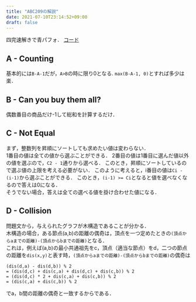 ```yaml
---
title: "ABC209の解説"
date: 2021-07-10T23:14:52+09:00
draft: false
---
```


四完速解きで青パフォ．
[コード](https://github.com/T45K/kyopuro/tree/master/AtCoder/ABC/ABC209)

## A - Counting
基本的には`B-A-1`だが，`A>B`の時に限り0となる.
`max(B-A-1, 0)`とすれば多少は楽．

## B - Can you buy them all?
偶数番目の商品だけ-1して総和を計算するだけ．

## C - Not Equal
まず，整数列を昇順にソートしても求めたい値は変わらない．<br>
1番目の値は全ての値から選ぶことができる．
2番目の値は1番目に選んだ値以外の値を選ぶので，`C2 - 1`通りから選べる．
このとき，昇順にソートしているので選ぶ値の上限を考える必要がない．
このように考えると，i番目の値は`Ci - (i-1)`から選ぶことができる．
このとき，`(i-1) >= Ci`となると値を選べなくなるので答えは0になる．<br>
そうでない場合，答えは全ての選べる値を掛け合わせた値になる．

## D - Collision
問題文から，与えられたグラフが木構造であることが分かる．<br>
木構造の場合，ある節点(a,b)の距離の偶奇は，頂点を一つ定めたときの`(頂点からaまでの距離)-(頂点からbまでの距離)`となる．<br>
これは，例えば(a,b)の最小共通祖先をc，頂点（適当な節点）をd，二つの節点の距離を`dis(x,y)`と表す時，`(頂点からaまでの距離)-(頂点からbまでの距離)`の偶奇は

```
(dis(d,a) - dis(d,b)) % 2 
= (dis(d,c) + dis(c,a) + dis(d,c) + dis(c,b)) % 2
= (dis(d,c) * 2 + dis(c,a) + dis(c,b)) % 2
= (dis(c,a) + dis(c,b)) % 2
```

でa，b間の距離の偶奇と一致するからである．
